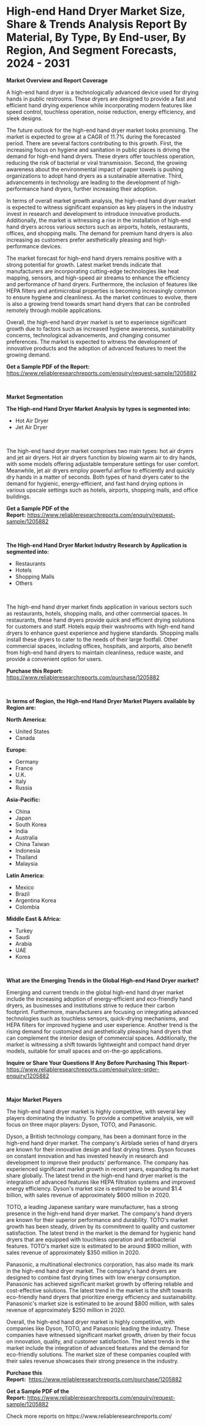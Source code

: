 <p><h1>High-end Hand Dryer Market Size, Share & Trends Analysis Report By Material, By Type, By End-user, By Region, And Segment Forecasts, 2024 - 2031</h1></p><p><strong>Market Overview and Report Coverage</strong></p>
<p><p>A high-end hand dryer is a technologically advanced device used for drying hands in public restrooms. These dryers are designed to provide a fast and efficient hand drying experience while incorporating modern features like speed control, touchless operation, noise reduction, energy efficiency, and sleek designs.</p><p>The future outlook for the high-end hand dryer market looks promising. The market is expected to grow at a CAGR of 11.7% during the forecasted period. There are several factors contributing to this growth. First, the increasing focus on hygiene and sanitation in public places is driving the demand for high-end hand dryers. These dryers offer touchless operation, reducing the risk of bacterial or viral transmission. Second, the growing awareness about the environmental impact of paper towels is pushing organizations to adopt hand dryers as a sustainable alternative. Third, advancements in technology are leading to the development of high-performance hand dryers, further increasing their adoption.</p><p>In terms of overall market growth analysis, the high-end hand dryer market is expected to witness significant expansion as key players in the industry invest in research and development to introduce innovative products. Additionally, the market is witnessing a rise in the installation of high-end hand dryers across various sectors such as airports, hotels, restaurants, offices, and shopping malls. The demand for premium hand dryers is also increasing as customers prefer aesthetically pleasing and high-performance devices.</p><p>The market forecast for high-end hand dryers remains positive with a strong potential for growth. Latest market trends indicate that manufacturers are incorporating cutting-edge technologies like heat mapping, sensors, and high-speed air streams to enhance the efficiency and performance of hand dryers. Furthermore, the inclusion of features like HEPA filters and antimicrobial properties is becoming increasingly common to ensure hygiene and cleanliness. As the market continues to evolve, there is also a growing trend towards smart hand dryers that can be controlled remotely through mobile applications.</p><p>Overall, the high-end hand dryer market is set to experience significant growth due to factors such as increased hygiene awareness, sustainability concerns, technological advancements, and changing consumer preferences. The market is expected to witness the development of innovative products and the adoption of advanced features to meet the growing demand.</p></p>
<p><strong>Get a Sample PDF of the Report:</strong> <a href="https://www.reliableresearchreports.com/enquiry/request-sample/1205882">https://www.reliableresearchreports.com/enquiry/request-sample/1205882</a></p>
<p>&nbsp;</p>
<p><strong>Market Segmentation</strong></p>
<p><strong>The High-end Hand Dryer Market Analysis by types is segmented into:</strong></p>
<p><ul><li>Hot Air Dryer</li><li>Jet Air Dryer</li></ul></p>
<p>&nbsp;</p>
<p><p>The high-end hand dryer market comprises two main types: hot air dryers and jet air dryers. Hot air dryers function by blowing warm air to dry hands, with some models offering adjustable temperature settings for user comfort. Meanwhile, jet air dryers employ powerful airflow to efficiently and quickly dry hands in a matter of seconds. Both types of hand dryers cater to the demand for hygienic, energy-efficient, and fast hand drying options in various upscale settings such as hotels, airports, shopping malls, and office buildings.</p></p>
<p><strong>Get a Sample PDF of the Report:</strong>&nbsp;<a href="https://www.reliableresearchreports.com/enquiry/request-sample/1205882">https://www.reliableresearchreports.com/enquiry/request-sample/1205882</a></p>
<p>&nbsp;</p>
<p><strong>The High-end Hand Dryer Market Industry Research by Application is segmented into:</strong></p>
<p><ul><li>Restaurants</li><li>Hotels</li><li>Shopping Malls</li><li>Others</li></ul></p>
<p>&nbsp;</p>
<p><p>The high-end hand dryer market finds application in various sectors such as restaurants, hotels, shopping malls, and other commercial spaces. In restaurants, these hand dryers provide quick and efficient drying solutions for customers and staff. Hotels equip their washrooms with high-end hand dryers to enhance guest experience and hygiene standards. Shopping malls install these dryers to cater to the needs of their large footfall. Other commercial spaces, including offices, hospitals, and airports, also benefit from high-end hand dryers to maintain cleanliness, reduce waste, and provide a convenient option for users.</p></p>
<p><strong>Purchase this Report:</strong>&nbsp; <a href="https://www.reliableresearchreports.com/purchase/1205882">https://www.reliableresearchreports.com/purchase/1205882</a></p>
<p>&nbsp;</p>
<p><strong>In terms of Region, the High-end Hand Dryer Market Players available by Region are:</strong></p>
<p>
    <p> <strong> North America: </strong>
        <ul>
            <li>United States</li>
            <li>Canada</li>
        </ul>
        </p> 
    <p> <strong> Europe: </strong>
        <ul>
            <li>Germany</li>
            <li>France</li>
            <li>U.K.</li>
            <li>Italy</li>
            <li>Russia</li>
        </ul>
        </p> 
    <p> <strong> Asia-Pacific: </strong>
        <ul>
            <li>China</li>
            <li>Japan</li>
            <li>South Korea</li>
            <li>India</li>
            <li>Australia</li>
            <li>China Taiwan</li>
            <li>Indonesia</li>
            <li>Thailand</li>
            <li>Malaysia</li>
        </ul>
        </p> 
    <p> <strong> Latin America: </strong>
        <ul>
            <li>Mexico</li>
            <li>Brazil</li>
            <li>Argentina Korea</li>
            <li>Colombia</li>
        </ul>
        </p> 
    <p> <strong> Middle East & Africa: </strong>
        <ul>
            <li>Turkey</li>
            <li>Saudi</li>
            <li>Arabia</li>
            <li>UAE</li>
            <li>Korea</li>
        </ul>
    </p>
    </p>
<p>&nbsp;</p>
<p><strong>What are the Emerging Trends in the Global High-end Hand Dryer market?</strong></p>
<p><p>Emerging and current trends in the global high-end hand dryer market include the increasing adoption of energy-efficient and eco-friendly hand dryers, as businesses and institutions strive to reduce their carbon footprint. Furthermore, manufacturers are focusing on integrating advanced technologies such as touchless sensors, quick-drying mechanisms, and HEPA filters for improved hygiene and user experience. Another trend is the rising demand for customized and aesthetically pleasing hand dryers that can complement the interior design of commercial spaces. Additionally, the market is witnessing a shift towards lightweight and compact hand dryer models, suitable for small spaces and on-the-go applications.</p></p>
<p><strong>Inquire or Share Your Questions If Any Before Purchasing This Report</strong>- <a href="https://www.reliableresearchreports.com/enquiry/pre-order-enquiry/1205882">https://www.reliableresearchreports.com/enquiry/pre-order-enquiry/1205882</a></p>
<p>&nbsp;</p>
<p><strong>Major Market Players</strong></p>
<p><p>The high-end hand dryer market is highly competitive, with several key players dominating the industry. To provide a competitive analysis, we will focus on three major players: Dyson, TOTO, and Panasonic.</p><p>Dyson, a British technology company, has been a dominant force in the high-end hand dryer market. The company's Airblade series of hand dryers are known for their innovative design and fast drying times. Dyson focuses on constant innovation and has invested heavily in research and development to improve their products' performance. The company has experienced significant market growth in recent years, expanding its market share globally. The latest trend in the high-end hand dryer market is the integration of advanced features like HEPA filtration systems and improved energy efficiency. Dyson's market size is estimated to be around $1.4 billion, with sales revenue of approximately $600 million in 2020.</p><p>TOTO, a leading Japanese sanitary ware manufacturer, has a strong presence in the high-end hand dryer market. The company's hand dryers are known for their superior performance and durability. TOTO's market growth has been steady, driven by its commitment to quality and customer satisfaction. The latest trend in the market is the demand for hygienic hand dryers that are equipped with touchless operation and antibacterial features. TOTO's market size is estimated to be around $900 million, with sales revenue of approximately $350 million in 2020.</p><p>Panasonic, a multinational electronics corporation, has also made its mark in the high-end hand dryer market. The company's hand dryers are designed to combine fast drying times with low energy consumption. Panasonic has achieved significant market growth by offering reliable and cost-effective solutions. The latest trend in the market is the shift towards eco-friendly hand dryers that prioritize energy efficiency and sustainability. Panasonic's market size is estimated to be around $800 million, with sales revenue of approximately $250 million in 2020.</p><p>Overall, the high-end hand dryer market is highly competitive, with companies like Dyson, TOTO, and Panasonic leading the industry. These companies have witnessed significant market growth, driven by their focus on innovation, quality, and customer satisfaction. The latest trends in the market include the integration of advanced features and the demand for eco-friendly solutions. The market size of these companies coupled with their sales revenue showcases their strong presence in the industry.</p></p>
<p><strong>Purchase this Report:</strong>&nbsp;&nbsp;<a href="https://www.reliableresearchreports.com/purchase/1205882">https://www.reliableresearchreports.com/purchase/1205882</a></p>
<p></p>
<p><strong>Get a Sample PDF of the Report:</strong>&nbsp;<a href="https://www.reliableresearchreports.com/enquiry/request-sample/1205882">https://www.reliableresearchreports.com/enquiry/request-sample/1205882</a></p>
<p>Check more reports on https://www.reliableresearchreports.com/</p>